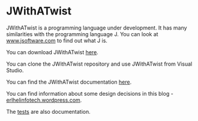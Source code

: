 <html xmlns="http://www.w3.org/1999/xhtml">
<head>
	<meta charset="ISO-8859-1" />
	<title></title>
</head>
<body dir="ltr">
<h1>JWithATwist</h1>

<p>JWithATwist is a programming language under development. It has many similarities with the programming language J. You can look at <a href="http://www.jsoftware.com">www.jsoftware.com</a> to find out what J is. </p>
<p>You can download JWithATwist <a href="https://github.com/andrimne/JWithATwist/releases">here</a>.</p>
<p>You can clone the JWithATwist repository and use JWithATwist from Visual Studio.</p>
<p>You can find the JWithATwist documentation <a href="https://github.com/andrimne/JWithATwist.DocBook/blob/master/target/en/JWithATwistReferenceManual.pdf">here</a>.</p>
<p>You can find information about some design decisions in this blog - <a href="https://erlhelinfotech.wordpress.com/">erlhelinfotech.wordpress.com</a>.</p>
<p>The <a href="https://github.com/andrimne/JWithATwist/tree/master/JWithATwist.Test">tests</a> are also documentation.</p>
</body>
</html>

